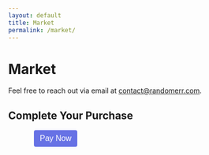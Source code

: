 ```yaml
---
layout: default
title: Market
permalink: /market/
---
```


# Market

Feel free to reach out via email at [contact@randomerr.com](mailto:contact@randomerr.com).


<style>
  /* Step 6: CSS for better UI */
  .StripeElement {
    box-sizing: border-box;
    height: 40px;
    padding: 10px 12px;
    border: 1px solid #ccd0d2;
    border-radius: 4px;
    background-color: white;
    box-shadow: 0 1px 3px 0 #e6ebf1;
    transition: box-shadow 150ms ease;
  }

  .StripeElement--focus {
    box-shadow: 0 1px 3px 0 #cfd7df;
  }

  .StripeElement--invalid {
    border-color: #fa755a;
  }

  .StripeElement--webkit-autofill {
    background-color: #fefde5 !important;
  }

  #card-errors {
    color: #fa755a;
    margin-top: 12px;
  }

  #payment-form {
    max-width: 400px;
    margin: 0 auto;
  }

  button {
    background-color: #6772e5;
    color: white;
    padding: 8px 12px;
    border: none;
    border-radius: 4px;
    cursor: pointer;
    font-size: 16px;
  }

  button:disabled {
    background-color: #bbb;
    cursor: not-allowed;
  }

</style>


<body>
  <h2>Complete Your Purchase</h2>
  <form id="payment-form">
    <div id="card-element">
      <!-- Stripe's Card Element will be inserted here -->
    </div>
    <div id="card-errors" role="alert"></div>
    <button id="submit-button">Pay Now</button>
  </form>

  <!-- Step 2: Stripe.js Library -->
  <script src="https://js.stripe.com/v3/"></script>

  <!-- Step 5: JavaScript to Handle Payment -->
  <script>
    // Initialize Stripe with your public key
    const stripe = Stripe('pk_test_51PulULDDaepf7cjiBCJQ4wxoptuvOfsdiJY6tvKxW3uXZsMUome7vfsIORlSEZiaG4q20ZLSqEMiBIuHi7Fsy9dP00nytmrtYb'); // Replace with your Stripe public key

    // Create an instance of Elements
    const elements = stripe.elements();

    // Create an instance of the card Element
    const card = elements.create('card', {
      hidePostalCode: false, // You can hide the postal code field if not needed
      style: {
        base: {
          fontSize: '16px',
          color: '#32325d',
          '::placeholder': {
            color: '#aab7c4',
          },
        },
        invalid: {
          color: '#fa755a',
          iconColor: '#fa755a',
        },
      },
    });

    // Add an instance of the card Element into the `card-element` div
    card.mount('#card-element');

    // Handle real-time validation errors from the card Element
    card.on('change', function(event) {
      const displayError = document.getElementById('card-errors');
      if (event.error) {
        displayError.textContent = event.error.message;
      } else {
        displayError.textContent = '';
      }
    });

    // Handle form submission
    const form = document.getElementById('payment-form');
    form.addEventListener('submit', async (event) => {
      event.preventDefault();

      const {
        token,
        error
      } = await stripe.createToken(card);

      if (error) {
        // Inform the user if there was an error
        const errorElement = document.getElementById('card-errors');
        errorElement.textContent = error.message;
      } else {
        // Send the token to your server
        stripeTokenHandler(token);
      }
    });

    // Submit the token to your server
    function stripeTokenHandler(token) {
      // Insert the token ID into the form so it gets submitted to the server
      const hiddenInput = document.createElement('input');
      hiddenInput.setAttribute('type', 'hidden');
      hiddenInput.setAttribute('name', 'stripeToken');
      hiddenInput.setAttribute('value', token.id);
      form.appendChild(hiddenInput);

      // Submit the form
      form.submit();
    }

  </script>








<!DOCTYPE html>
<html lang="en">
<head>
    <meta charset="UTF-8">
    <meta name="viewport" content="width=device-width, initial-scale=1.0">
    <title>Stripe Checkout</title>
</head>
<body>
    <div id="card-element"></div>
    <script src="https://js.stripe.com/v3/"></script>
    <script>
        const stripe = Stripe('your-publishable-key-here');
        const elements = stripe.elements();
        const card = elements.create('card');
        card.mount('#card-element');
    </script>
</body>
</html>
